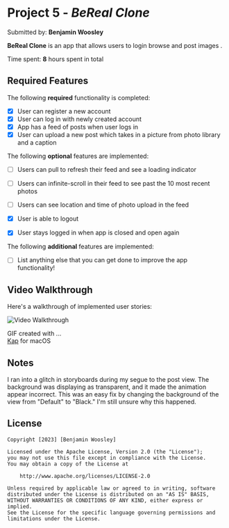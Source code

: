 # Project 5 - *BeReal Clone*

Submitted by: **Benjamin Woosley**

**BeReal Clone** is an app that allows users to login browse and post images .

Time spent: **8** hours spent in total

## Required Features

The following **required** functionality is completed:

- [x] User can register a new account
- [x] User can log in with newly created account
- [x] App has a feed of posts when user logs in
- [x] User can upload a new post which takes in a picture from photo library and a caption    
 
The following **optional** features are implemented:

- [ ] Users can pull to refresh their feed and see a loading indicator
- [ ] Users can infinite-scroll in their feed to see past the 10 most recent photos
- [ ] Users can see location and time of photo upload in the feed    
- [x] User is able to logout
- [x] User stays logged in when app is closed and open again    


The following **additional** features are implemented:

- [ ] List anything else that you can get done to improve the app functionality!

## Video Walkthrough

Here's a walkthrough of implemented user stories:

<img src='https://github.com/benwoosley/bereal-clone/blob/main/demo.gif' title='oVideo Walkthrough' width='' alt='Video Walkthrough' />


GIF created with ...  
[Kap](https://getkap.co/) for macOS

## Notes

I ran into a glitch in storyboards during my segue to the post view. The background was displaying as transparent, and it made the animation appear incorrect. This was an easy fix by changing the background of the view from "Default" to "Black." I'm still unsure why this happened. 

## License

    Copyright [2023] [Benjamin Woosley]

    Licensed under the Apache License, Version 2.0 (the "License");
    you may not use this file except in compliance with the License.
    You may obtain a copy of the License at

        http://www.apache.org/licenses/LICENSE-2.0

    Unless required by applicable law or agreed to in writing, software
    distributed under the License is distributed on an "AS IS" BASIS,
    WITHOUT WARRANTIES OR CONDITIONS OF ANY KIND, either express or implied.
    See the License for the specific language governing permissions and
    limitations under the License.
